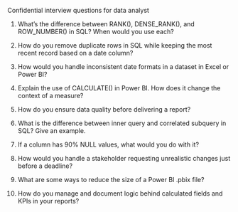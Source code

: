 Confidential interview questions for data analyst 


1. What’s the difference between RANK(), DENSE_RANK(), and ROW_NUMBER() in SQL? When would you use each?

2. How do you remove duplicate rows in SQL while keeping the most recent record based on a date column?

3. How would you handle inconsistent date formats in a dataset in Excel or Power BI?

4. Explain the use of CALCULATE() in Power BI. How does it change the context of a measure?

5. How do you ensure data quality before delivering a report?

6. What is the difference between inner query and correlated subquery in SQL? Give an example.

7. If a column has 90% NULL values, what would you do with it?

8. How would you handle a stakeholder requesting unrealistic changes just before a deadline?

9. What are some ways to reduce the size of a Power BI .pbix file?

10. How do you manage and document logic behind calculated fields and KPIs in your reports?